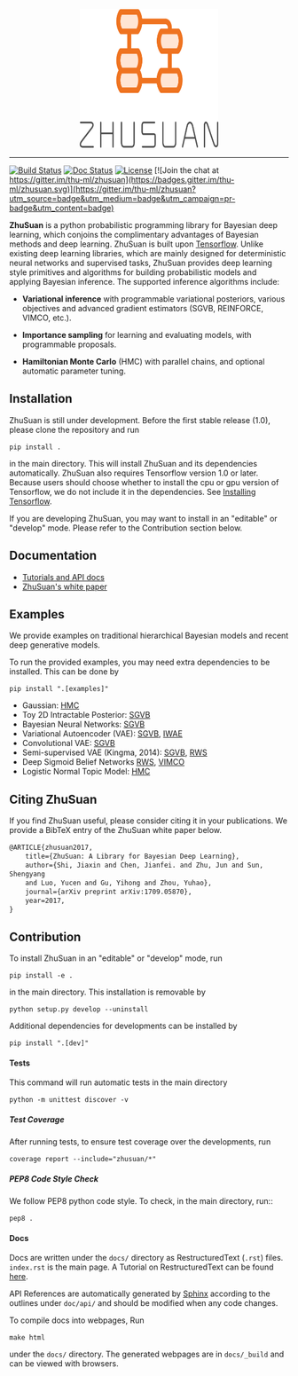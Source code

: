 <div align="center">
  <a href="http://zhusuan.readthedocs.io"> <img width="250px" height="250px" 
  src="docs/_static/images/zhusuan-logo-v.png"></a>
</div>

---

[![Build Status](https://travis-ci.org/thu-ml/zhusuan.svg?branch=master)](https://travis-ci.org/thu-ml/zhusuan)
[![Doc Status](https://readthedocs.org/projects/zhusuan/badge/?version=latest)](http://zhusuan.readthedocs.io/en/latest/?badge=latest)
[![License](https://img.shields.io/badge/license-MIT-blue.svg)](https://github.com/thu-ml/zhusuan/blob/master/LICENSE)
[![Join the chat at https://gitter.im/thu-ml/zhusuan](https://badges.gitter.im/thu-ml/zhusuan.svg)](https://gitter.im/thu-ml/zhusuan?utm_source=badge&utm_medium=badge&utm_campaign=pr-badge&utm_content=badge)

**ZhuSuan** is a python probabilistic programming library for Bayesian deep
learning, which conjoins the complimentary advantages of Bayesian methods and
deep learning. ZhuSuan is built upon
[Tensorflow](https://www.tensorflow.org). Unlike existing deep
learning libraries, which are mainly designed for deterministic neural
networks and supervised tasks, ZhuSuan provides deep learning style primitives
and algorithms for building probabilistic models and applying Bayesian
inference. The supported inference algorithms include:

* **Variational inference** with programmable variational posteriors, various
  objectives and advanced gradient estimators (SGVB, REINFORCE, VIMCO, etc.).

* **Importance sampling** for learning and evaluating models, with programmable
  proposals.

* **Hamiltonian Monte Carlo** (HMC) with parallel chains, and optional
  automatic parameter tuning.

## Installation

ZhuSuan is still under development. Before the first stable release (1.0),
please clone the repository and run
```
pip install .
```
in the main directory. This will install ZhuSuan and its dependencies
automatically. ZhuSuan also requires Tensorflow version 1.0 or later. Because
users should choose whether to install the cpu or gpu version of Tensorflow,
we do not include it in the dependencies. See
[Installing Tensorflow](https://www.tensorflow.org/install/).

If you are developing ZhuSuan, you may want to install in an
"editable" or "develop" mode. Please refer to the Contribution section below.

## Documentation

* [Tutorials and API docs](http://zhusuan.readthedocs.io)
* [ZhuSuan's white paper](https://arxiv.org/abs/1709.05870)

## Examples

We provide examples on traditional hierarchical Bayesian models and recent
deep generative models.

To run the provided examples, you may need extra dependencies to be installed.
This can be done by
```
pip install ".[examples]"
```
* Gaussian: 
  [HMC](examples/toy_examples/gaussian.py)
* Toy 2D Intractable Posterior:
  [SGVB](examples/toy_examples/toy2d_intractable.py)
* Bayesian Neural Networks:
  [SGVB](examples/bayesian_neural_nets/bayesian_nn.py)
* Variational Autoencoder (VAE):
  [SGVB](examples/variational_autoencoders/vae.py),
  [IWAE](examples/variational_autoencoders/iwae.py)
* Convolutional VAE:
  [SGVB](examples/variational_autoencoders/vae_conv.py)
* Semi-supervised VAE (Kingma, 2014):
  [SGVB](examples/semi_supervised_vae/vae_ssl.py),
  [RWS](examples/semi_supervised_vae/vae_ssl_rws.py)
* Deep Sigmoid Belief Networks
  [RWS](examples/sigmoid_belief_nets/sbn_rws.py),
  [VIMCO](examples/sigmoid_belief_nets/sbn_vimco.py)
* Logistic Normal Topic Model:
  [HMC](examples/topic_models/lntm_mcem.py)

## Citing ZhuSuan

If you find ZhuSuan useful, please consider citing it in your publications.
We provide a BibTeX entry of the ZhuSuan white paper below.
```
@ARTICLE{zhusuan2017,
    title={ZhuSuan: A Library for Bayesian Deep Learning},
    author={Shi, Jiaxin and Chen, Jianfei. and Zhu, Jun and Sun, Shengyang
    and Luo, Yucen and Gu, Yihong and Zhou, Yuhao},
    journal={arXiv preprint arXiv:1709.05870},
    year=2017,
}
```

## Contribution

To install ZhuSuan in an "editable" or "develop" mode, run
```
pip install -e .
```
in the main directory. This installation is removable by
```
python setup.py develop --uninstall
```
Additional dependencies for developments can be installed by
```
pip install ".[dev]"
```

#### Tests

This command will run automatic tests in the main directory
```
python -m unittest discover -v
```

##### Test Coverage
After running tests, to ensure test coverage over the developments, run
```
coverage report --include="zhusuan/*"
```

##### PEP8 Code Style Check

We follow PEP8 python code style. To check, in the main directory, run::
```
pep8 .
```

#### Docs

Docs are written under the `docs/` directory as RestructuredText (`.rst`)
files. `index.rst` is the main page. A Tutorial on RestructuredText can be
found [here](https://pythonhosted.org/an_example_pypi_project/sphinx.html).

API References are automatically generated by
[Sphinx](http://www.sphinx-doc.org/en/stable/) according to the outlines under 
`doc/api/` and should be modified when any code changes.

To compile docs into webpages, Run
```
make html
```
under the `docs/` directory. The generated webpages are in `docs/_build` and
can be viewed with browsers.

